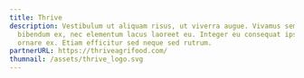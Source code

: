 ```yaml
---
title: Thrive
description: Vestibulum ut aliquam risus, ut viverra augue. Vivamus semper
  bibendum ex, nec elementum lacus laoreet eu. Integer eu consequat ipsum, ut
  ornare ex. Etiam efficitur sed neque sed rutrum.
partnerURL: https://thriveagrifood.com/
thumnail: /assets/thrive_logo.svg
---
```

